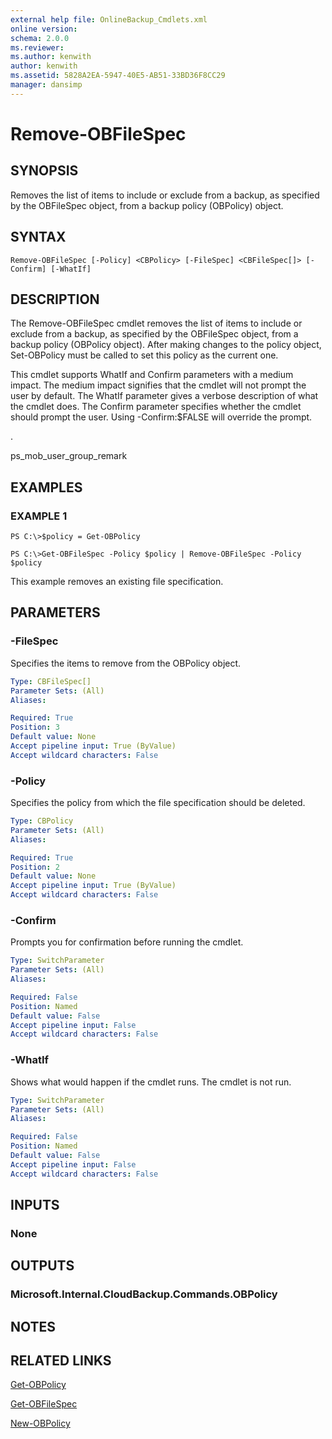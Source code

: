 ```yaml
---
external help file: OnlineBackup_Cmdlets.xml
online version: 
schema: 2.0.0
ms.reviewer:
ms.author: kenwith
author: kenwith
ms.assetid: 5828A2EA-5947-40E5-AB51-33BD36F8CC29
manager: dansimp
---
```


# Remove-OBFileSpec

## SYNOPSIS
Removes the list of items to include or exclude from a backup, as specified by the OBFileSpec object, from a backup policy (OBPolicy) object.

## SYNTAX

```
Remove-OBFileSpec [-Policy] <CBPolicy> [-FileSpec] <CBFileSpec[]> [-Confirm] [-WhatIf]
```

## DESCRIPTION
The Remove-OBFileSpec cmdlet removes the list of items to include or exclude from a backup, as specified by the OBFileSpec object, from a backup policy (OBPolicy object).
After making changes to the policy object, Set-OBPolicy must be called to set this policy as the current one.

This cmdlet supports WhatIf and Confirm parameters with a medium impact.
The medium impact signifies that the cmdlet will not prompt the user by default.
The WhatIf parameter gives a verbose description of what the cmdlet does.
The Confirm parameter specifies whether the cmdlet should prompt the user.
Using -Confirm:$FALSE will override the prompt.

.

ps_mob_user_group_remark

## EXAMPLES

### EXAMPLE 1
```
PS C:\>$policy = Get-OBPolicy

PS C:\>Get-OBFileSpec -Policy $policy | Remove-OBFileSpec -Policy $policy
```

This example removes an existing file specification.

## PARAMETERS

### -FileSpec
Specifies the items to remove from the OBPolicy object.

```yaml
Type: CBFileSpec[]
Parameter Sets: (All)
Aliases: 

Required: True
Position: 3
Default value: None
Accept pipeline input: True (ByValue)
Accept wildcard characters: False
```

### -Policy
Specifies the policy from which the file specification should be deleted.

```yaml
Type: CBPolicy
Parameter Sets: (All)
Aliases: 

Required: True
Position: 2
Default value: None
Accept pipeline input: True (ByValue)
Accept wildcard characters: False
```

### -Confirm
Prompts you for confirmation before running the cmdlet.

```yaml
Type: SwitchParameter
Parameter Sets: (All)
Aliases: 

Required: False
Position: Named
Default value: False
Accept pipeline input: False
Accept wildcard characters: False
```

### -WhatIf
Shows what would happen if the cmdlet runs.
The cmdlet is not run.

```yaml
Type: SwitchParameter
Parameter Sets: (All)
Aliases: 

Required: False
Position: Named
Default value: False
Accept pipeline input: False
Accept wildcard characters: False
```

## INPUTS

### None

## OUTPUTS

### Microsoft.Internal.CloudBackup.Commands.OBPolicy

## NOTES

## RELATED LINKS

[Get-OBPolicy](./Get-OBPolicy.md)

[Get-OBFileSpec](./Get-OBFileSpec.md)

[New-OBPolicy](./New-OBPolicy.md)

